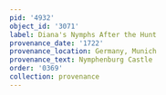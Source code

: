 ```yaml
---
pid: '4932'
object_id: '3071'
label: Diana's Nymphs After the Hunt
provenance_date: '1722'
provenance_location: Germany, Munich
provenance_text: Nymphenburg Castle
order: '0369'
collection: provenance
---
```

